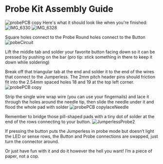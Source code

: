 # Probe Kit Assembly Guide
![probePCB copy](https://github.com/user-attachments/assets/ac8bf8a3-5925-482b-8a0c-045cf857685b)
Here's what it should look like when you're finished:
![IMG_6330](https://github.com/user-attachments/assets/046118cf-3725-4387-ba8c-8071d4b8472b)
![IMG_6328](https://github.com/user-attachments/assets/34ddf0b2-b88f-46fc-87cf-c615e17774b4)

Square holes connect to the Probe 
Round holes connect to the Button 
![pobeCircuit](https://github.com/user-attachments/assets/14849a79-7de1-4cee-9ee5-20d73590c264)

Lift the middle tab and solder your favorite button facing 
down so it can be pressed by pushing on the bar (pro tip:
stick something in there to keep it down while soldering)

Break off that triangular tab at the end and solder 
it to the end of the wires that connect to the Jumperless. 
The 2mm pitch header pins should friction fit into the 
2.54mm spaced holes 18 and 19 at the top left corner.
![probePCB copy](https://github.com/user-attachments/assets/074b590f-71d9-4b72-abf1-19dede25eba1)

Strip the single wire wrap wire (you can use your fingernails)
and lace it through the holes around the needle tip, then 
slide the needle under it and flood the whole pad with solder
![probePCB copylaceNeedle](https://github.com/user-attachments/assets/12e67f86-bd8d-4c0d-acf6-6764eae8489c)



Remember to bridge those pill-shaped pads with a tiny dot 
of solder at the end of the rows connecting to your button.
![JumperlessProbe2](https://github.com/user-attachments/assets/ab38888e-b2ed-4f44-a5d4-00dc7dd7c433)

If pressing the button puts the Jumperless in probe mode
but doesn’t light the LED or sense rows, the Button and 
Probe connections are swapped, just turn the connector around.


Or just have fun with it and do it however the hell you want!
I’m a piece of paper, not a cop.

